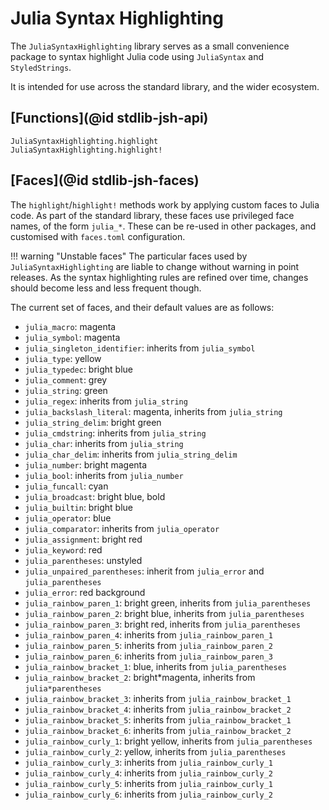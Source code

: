 # Julia Syntax Highlighting

The `JuliaSyntaxHighlighting` library serves as a small convenience package to syntax highlight Julia code using `JuliaSyntax` and `StyledStrings`.

It is intended for use across the standard library, and the wider ecosystem.

## [Functions](@id stdlib-jsh-api)

```@docs
JuliaSyntaxHighlighting.highlight
JuliaSyntaxHighlighting.highlight!
```

## [Faces](@id stdlib-jsh-faces)

The `highlight`/`highlight!` methods work by applying custom faces to Julia code. As part of the standard library, these faces use privileged face names, of the form `julia_*`. These can be re-used in other packages, and customised with `faces.toml` configuration.

!!! warning "Unstable faces"
    The particular faces used by `JuliaSyntaxHighlighting` are liable to change without warning in point releases. As the syntax highlighting rules are refined over time, changes should become less and less frequent though.


The current set of faces, and their default values are as follows:

  * `julia_macro`: magenta
  * `julia_symbol`: magenta
  * `julia_singleton_identifier`: inherits from `julia_symbol`
  * `julia_type`: yellow
  * `julia_typedec`: bright blue
  * `julia_comment`: grey
  * `julia_string`: green
  * `julia_regex`: inherits from `julia_string`
  * `julia_backslash_literal`: magenta, inherits from `julia_string`
  * `julia_string_delim`: bright green
  * `julia_cmdstring`: inherits from `julia_string`
  * `julia_char`: inherits from `julia_string`
  * `julia_char_delim`: inherits from `julia_string_delim`
  * `julia_number`: bright magenta
  * `julia_bool`: inherits from `julia_number`
  * `julia_funcall`: cyan
  * `julia_broadcast`: bright blue, bold
  * `julia_builtin`: bright blue
  * `julia_operator`: blue
  * `julia_comparator`: inherits from `julia_operator`
  * `julia_assignment`: bright red
  * `julia_keyword`: red
  * `julia_parentheses`: unstyled
  * `julia_unpaired_parentheses`: inherit from `julia_error` and `julia_parentheses`
  * `julia_error`: red background
  * `julia_rainbow_paren_1`: bright green, inherits from `julia_parentheses`
  * `julia_rainbow_paren_2`: bright blue, inherits from `julia_parentheses`
  * `julia_rainbow_paren_3`: bright red, inherits from `julia_parentheses`
  * `julia_rainbow_paren_4`: inherits from `julia_rainbow_paren_1`
  * `julia_rainbow_paren_5`: inherits from `julia_rainbow_paren_2`
  * `julia_rainbow_paren_6`: inherits from `julia_rainbow_paren_3`
  * `julia_rainbow_bracket_1`: blue, inherits from `julia_parentheses`
  * `julia_rainbow_bracket_2`: bright*magenta, inherits from `julia*parentheses`
  * `julia_rainbow_bracket_3`: inherits from `julia_rainbow_bracket_1`
  * `julia_rainbow_bracket_4`: inherits from `julia_rainbow_bracket_2`
  * `julia_rainbow_bracket_5`: inherits from `julia_rainbow_bracket_1`
  * `julia_rainbow_bracket_6`: inherits from `julia_rainbow_bracket_2`
  * `julia_rainbow_curly_1`: bright yellow, inherits from `julia_parentheses`
  * `julia_rainbow_curly_2`: yellow, inherits from `julia_parentheses`
  * `julia_rainbow_curly_3`: inherits from `julia_rainbow_curly_1`
  * `julia_rainbow_curly_4`: inherits from `julia_rainbow_curly_2`
  * `julia_rainbow_curly_5`: inherits from `julia_rainbow_curly_1`
  * `julia_rainbow_curly_6`: inherits from `julia_rainbow_curly_2`

